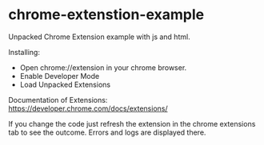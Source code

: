# chrome-extenstion-example
Unpacked Chrome Extension example with js and html. 

Installing: 
- Open chrome://extension in your chrome browser.
- Enable Developer Mode
- Load Unpacked Extensions

Documentation of Extensions: 
https://developer.chrome.com/docs/extensions/

If you change the code just refresh the extension in the chrome extensions tab to see the outcome. 
Errors and logs are displayed there.
